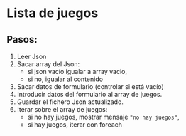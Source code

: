 # Lista de juegos

## Pasos:

1. Leer Json
1. Sacar array del Json: 
    - si json vacío igualar a array vacio, 
    - si no, igualar al contenido
1. Sacar datos de formulario (controlar si está vacío)
1. Introducir datos del formulario al array de juegos.
1. Guardar el fichero Json actualizado.
1. Iterar sobre el array de juegos:
    - si no hay juegos, mostrar mensaje `"no hay juegos"`,
    - si hay juegos, iterar con foreach 